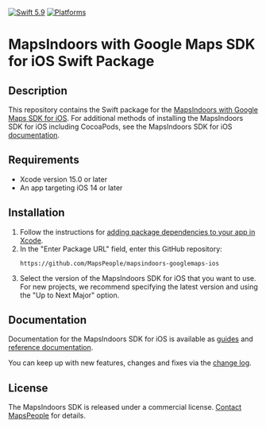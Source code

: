 [![Swift 5.9](https://img.shields.io/badge/Swift-5.9-red.svg?style=flat)](https://developer.apple.com/swift)
[![Platforms](https://img.shields.io/badge/Platforms-iOS-blue.svg)]()


# MapsIndoors with Google Maps SDK for iOS Swift Package

## Description

This repository contains the Swift package for the [MapsIndoors with Google Maps SDK for iOS](https://docs.mapsindoors.com/sdks-and-frameworks/ios/getting-started). For additional methods of installing the MapsIndoors SDK for iOS including CocoaPods, see the MapsIndoors SDK for iOS [documentation](https://docs.mapsindoors.com/sdks-and-frameworks/ios/getting-started/create-a-new-project).


## Requirements

* Xcode version 15.0 or later
* An app targeting iOS 14 or later


## Installation

1. Follow the instructions for [adding package dependencies to your app in Xcode](https://developer.apple.com/documentation/xcode/adding-package-dependencies-to-your-app).
1. In the "Enter Package URL" field, enter this GitHub repository:
    ```
    https://github.com/MapsPeople/mapsindoors-googlemaps-ios
    ```
1. Select the version of the MapsIndoors SDK for iOS that you want to use. For new projects, we recommend specifying the latest version and using the "Up to Next Major" option.


## Documentation

Documentation for the MapsIndoors SDK for iOS is available as [guides](https://docs.mapsindoors.com/sdks-and-frameworks/ios/getting-started) and [reference documentation](https://docs.mapsindoors.com/reference-docs/ios-sdk).

You can keep up with new features, changes and fixes via the [change log](https://docs.mapsindoors.com/other-docs/changelog/ios-sdk/v4).


## License

The MapsIndoors SDK is released under a commercial license. [Contact MapsPeople](https://www.mapspeople.com/contact) for details.
